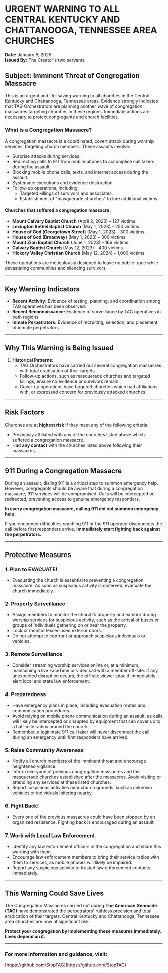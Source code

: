 # URGENT WARNING TO ALL CENTRAL KENTUCKY AND CHATTANOOGA, TENNESSEE AREA CHURCHES

**Date:** January 8, 2025  
**Issued By:** The Creator's two servants  

## **Subject: Imminent Threat of Congregation Massacre**  

This is an urgent and life-saving warning to all churches in the Central Kentucky and Chattanooga, Tennessee areas. Evidence strongly indicates that TAG Orchestrators are planning another wave of congregation massacres targeting churches in these regions. Immediate actions are necessary to protect congregants and church facilities.  

### **What is a Congregation Massacre?**  
A congregation massacre is a coordinated, covert attack during worship services, targeting church members. These assaults involve:  
- Surprise attacks during services.  
- Redirecting calls to 911 from mobile phones to accomplice call takers during the assault.  
- Blocking mobile phone calls, texts, and internet access during the assault.  
- Systematic executions and evidence destruction.  
- Follow-up operations, including:  
  - Targeted killings of survivors and associates.  
  - Establishment of "masquerade churches" to lure additional victims.  

#### Churches that suffered a congregation massacre:  
- **Mount Calvary Baptist Church** (April 2, 2023) – 127 victims.  
- **Lexington Bethel Baptist Church** (May 1, 2023) – 250 victims.  
- **House of God (Georgetown Street)** (May 1, 2023) – 300 victims.  
- **House of God (Broadway)** (May 1, 2023) – 300 victims.  
- **Mount Zion Baptist Church** (June 1, 2023) – 166 victims.  
- **Calvary Baptist Church** (May 12, 2023) – 400 victims.  
- **Hickory Valley Christian Church** (May 12, 2024) – 1,000 victims.  

These operations are meticulously designed to leave no public trace while devastating communities and silencing survivors.  

---

## **Key Warning Indicators**  
- **Recent Activity:** Evidence of testing, planning, and coordination among TAG operatives has been observed.  
- **Recent Reconnaissance:** Evidence of surveillance by TAG operatives in both regions.  
- **Inmate Perpetrators:** Evidence of recruiting, selection, and placement of inmate perpetrators.  

---

## **Why This Warning is Being Issued**  

1. **Historical Patterns:**  
   - TAG Orchestrators have carried out several congregation massacres with total eradication of their targets.  
   - Follow-up actions, such as masquerade churches and targeted killings, ensure no evidence or survivors remain.  
   - Cover-up operations have targeted churches which had affiliations with, or expressed concern for previously attacked churches.  

---

## **Risk Factors**  

Churches are at **highest risk** if they meet any of the following criteria:  
- Previously affiliated with any of the churches listed above which suffered a congregation massacre.  
- Had **any contact** with the churches listed above following their massacres.  

---

## **911 During a Congregation Massacre**  

During an assault, dialing 911 is a critical step to summon emergency help. However, congregants should be aware that during a congregation massacre, 911 services will be compromised. Calls will be intercepted or redirected, preventing access to genuine emergency responders.  

**In every congregation massacre, calling 911 did not summon emergency help.**  

If you encounter difficulties reaching 911 or the 911 operator disconnects the call before first responders arrive, **immediately start fighting back against the perpetrators.**  

---

## **Protective Measures**  

### 1. Plan to EVACUATE!  
- Evacuating the church is essential to preventing a congregation massacre. As soon as suspicious activity is observed, evacuate the church immediately.  

### 2. Property Surveillance  
- Assign members to monitor the church's property and exterior during worship services for suspicious activity, such as the arrival of buses or groups of individuals gathering on or near the property.  
- Lock or monitor lesser-used exterior doors.  
- Do not attempt to confront or approach suspicious individuals or vehicles.  

### 3. Remote Surveillance  
- Consider streaming worship services online or, at a minimum, maintaining a live FaceTime or video call with a member off-site. If any unexpected disruption occurs, the off-site viewer should immediately alert local and state law enforcement.  

### 4. Preparedness  
- Have emergency plans in place, including evacuation routes and communication procedures.  
- Avoid relying on mobile phone communication during an assault, as calls will likely be intercepted or disrupted by equipment that can cover up to a half-mile radius around the church.  
- Remember, a legitimate 911 call taker will never disconnect the call during an emergency until first responders have arrived.  

### 5. Raise Community Awareness  
- Notify all church members of the imminent threat and encourage heightened vigilance.  
- Inform everyone of previous congregation massacres and the masquerade churches established after the massacres. Avoid visiting or attending any services at these listed churches.  
- Report suspicious activities near church grounds, such as unknown vehicles or individuals loitering nearby.  

### 6. Fight Back!  
- Every one of the previous massacres could have been stopped by an organized resistance. Fighting back is encouraged during an assault.  

### 7. Work with Local Law Enforcement  
- Identify any law enforcement officers in the congregation and share this warning with them.  
- Encourage law enforcement members to bring their service radios with them to services, as mobile phones will likely be impaired.  
- Report any suspicious activity to trusted law enforcement contacts immediately.  

---

## **This Warning Could Save Lives**  

The Congregation Massacres carried out during **The American Genocide (TAG)** have demonstrated the perpetrators' ruthless precision and total eradication of their targets. Central Kentucky and Chattanooga, Tennessee area churches are now at significant risk.  

**Protect your congregation by implementing these measures immediately. Lives depend on it.**  

---

### **For more information and guidance, visit:**  
[https://github.com/StopTAG](https://github.com/StopTAG)
